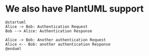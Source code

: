 # We also have PlantUML support

```
@startuml
Alice -> Bob: Authentication Request
Bob --> Alice: Authentication Response

Alice -> Bob: Another authentication Request
Alice <-- Bob: another authentication Response
@enduml
```